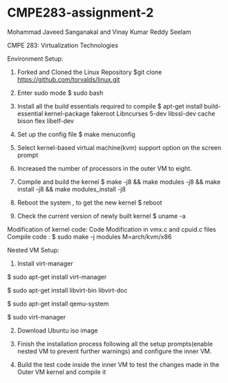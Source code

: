 # CMPE283-assignment-2
Mohammad Javeed Sanganakal and Vinay Kumar Reddy Seelam


CMPE 283: Virtualization Technologies

Environment Setup: 

1. Forked and Cloned the Linux Repository 
$git clone https://github.com/torvalds/linux.git
 
2. Enter sudo mode 
$ sudo bash 

3. Install all the build essentials required to compile 
$ apt-get install build-essential kernel-package fakeroot 
Libncurses 5-dev libssl-dev cache bison flex libelf-dev

4. Set up the config file
$ make menuconfig	

5. Select kernel-based virtual machine(kvm) support option on the screen prompt 

6. Increased the number of processors in the outer VM to eight. 

7. Compile and build the kernel
$ make -j8 && make modules -j8 && make install -j8 && make modules_install -j8

8. Reboot the system , to get the new kernel 
$ reboot

9. Check the current version of newly built kernel 
$ uname -a


Modification of kernel code: 
Code Modification in vmx.c and cpuid.c files
Compile code : 
$ sudo make -j modules M=arch/kvm/x86







Nested VM Setup: 

1. Install virt-manager

$ sudo apt-get install virt-manager 

$ sudo apt-get install libvirt-bin libvirt-doc 

$ sudo apt-get install qemu-system 

$ sudo virt-manager

2. Download Ubuntu iso image 

3. Finish the installation process following all the setup prompts(enable nested VM to prevent further warnings) and configure the inner VM.
 
4. Build the test code inside the inner VM to test the changes made in the Outer VM kernel and compile it
